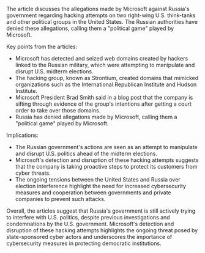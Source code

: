 The article discusses the allegations made by Microsoft against Russia's government regarding hacking attempts on two right-wing U.S. think-tanks and other political groups in the United States. The Russian authorities have denied these allegations, calling them a "political game" played by Microsoft.

Key points from the articles:

* Microsoft has detected and seized web domains created by hackers linked to the Russian military, which were attempting to manipulate and disrupt U.S. midterm elections.
* The hacking group, known as Strontium, created domains that mimicked organizations such as the International Republican Institute and Hudson Institute.
* Microsoft President Brad Smith said in a blog post that the company is sifting through evidence of the group's intentions after getting a court order to take over those domains.
* Russia has denied allegations made by Microsoft, calling them a "political game" played by Microsoft.

Implications:

* The Russian government's actions are seen as an attempt to manipulate and disrupt U.S. politics ahead of the midterm elections.
* Microsoft's detection and disruption of these hacking attempts suggests that the company is taking proactive steps to protect its customers from cyber threats.
* The ongoing tensions between the United States and Russia over election interference highlight the need for increased cybersecurity measures and cooperation between governments and private companies to prevent such attacks.

Overall, the articles suggest that Russia's government is still actively trying to interfere with U.S. politics, despite previous investigations and condemnations by the U.S. government. Microsoft's detection and disruption of these hacking attempts highlights the ongoing threat posed by state-sponsored cyber actors and underscores the importance of cybersecurity measures in protecting democratic institutions.